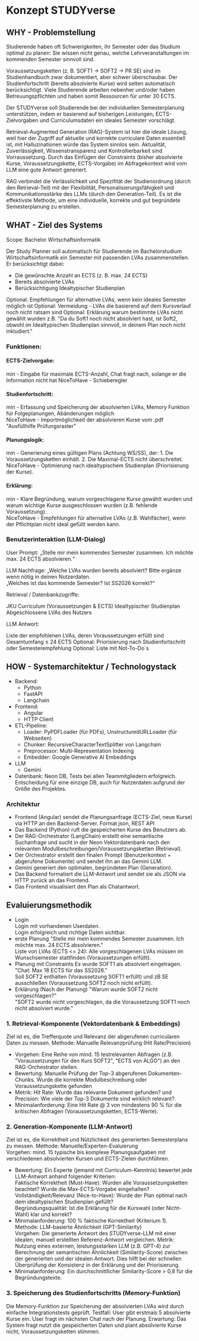 # Konzept STUDYverse 

## WHY - Problemstellung    
Studierende haben oft Schwierigkeiten, ihr Semester oder das Studium optimal zu planen: Sie wissen nicht genau, welche Lehrveranstaltungen im kommenden Semester sinnvoll sind.  

Voraussetzungsketten (z. B. SOFT1 → SOFT2 → PR SE) sind im Studienhandbuch zwar dokumentiert, aber schwer überschaubar.
Der Studienfortschritt (bereits absolvierte Kurse) wird selten automatisch berücksichtigt. Viele Studierende arbeiten nebenher und/oder haben Betreuungspflichten und haben somit Ressourcen für unter 30 ECTS.  

Der STUDYverse soll Studierende bei der individuellen Semesterplanung unterstützen, indem er basierend auf bisherigen Leistungen, ECTS-Zielvorgaben und Curriculumsdaten ein ideales Semester vorschlägt.  

Retrieval-Augmented Generation (RAG)-System ist hier die ideale Lösung, weil hier der Zugriff auf aktuelle und korrekte curriculare Daten essentiell ist, mit Halluzinationen würde das System sinnlos sein. Aktualität, Zuverlässigkeit, Wissenstransparenz und Kontrollierbarkeit sind Vorraussetzung. Durch das Einfügen der Constraints (bisher absolvierte Kurse, Voraussetzungskette, ECTS-Vorgabe) im Abfragekontext wird vom LLM eine gute Antwort generiert.   

RAG verbindet die Verlässlichkeit und Spezifität der Studienordnung (durch den Retrieval-Teil) mit der Flexibilität, Personalisierungsfähigkeit und Kommunikationsstärke des LLMs (durch den Generation-Teil). Es ist die effektivste Methode, um eine individuelle, korrekte und gut begründete Semesterplanung zu erstellen.

## WHAT - Ziel des Systems  
Scope: Bachelor Wirtschaftsinformatik  

Der Study Planner soll automatisch für Studierende im Bachelorstudium Wirtschaftsinformatik ein Semester mit passenden LVAs zusammenstellen.
Er berücksichtigt dabei:
- Die gewünschte Anzahl an ECTS (z. B. max. 24 ECTS)
- Bereits absolvierte LVAs
- Berücksichtigung Idealtypischer Studienplan

Optional: Empfehlungen für alternative LVAs, wenn kein ideales Semester möglich ist
Optional: Vermeidung - LVAs die basierend auf dem Kursverlauf noch nicht ratsam sind
Optional: Erklärung warum bestimmte LVAs nicht gewählt wurden z.B. "Da du Soft1 noch nicht absolviert hast, ist Soft2, obwohl im Idealtypischen Studienplan sinnvoll, in deinem Plan noch nicht inkludiert."

### Funktionen:
#### ECTS-Zielvorgabe:   
min - Eingabe für maximale ECTS-Anzahl, Chat fragt nach, solange er die Information nicht hat
NiceToHave - Schieberegler  
#### Studienfortschritt:
min - Erfassung und Speicherung der absolvierten LVAs, Memory Funktion für Folgeplanungen, Abänderungen möglich  
NiceToHave - Importmöglichkeit der absolvieren Kurse vom .pdf "Ausfüllhilfe Prüfungsraster"  
#### Planungslogik:
min - Generierung eines gültigen Plans (Achtung WS/SS), der: 1. Die Voraussetzungsketten einhält. 2. Die Maximal-ECTS nicht überschreitet.  
NiceToHave - Optimierung nach idealtypischem Studienplan (Priorisierung der Kurse).  
#### Erklärung: 
min - Klare Begründung, warum vorgeschlagene Kurse gewählt wurden und warum wichtige Kurse ausgeschlossen wurden (z.B. fehlende Voraussetzung).  
NiceToHave - Empfehlungen für alternative LVAs (z.B. Wahlfächer), wenn der Pflichtplan nicht ideal gefüllt werden kann.  

### Benutzerinteraktion (LLM-Dialog)
User Prompt:
„Stelle mir mein kommendes Semester zusammen. Ich möchte max. 24 ECTS absolvieren.“

LLM Nachfrage:
„Welche LVAs wurden bereits absolviert? Bitte ergänze wenn nötig in deinen Nutzerdaten.  
„Welches ist das kommende Semester? Ist SS2026 korrekt?“

Retrieval / Datenbankzugriffe:  

JKU Curriculum (Voraussetzungen & ECTS)
Idealtypischer Studienplan
Abgeschlossene LVAs des Nutzers   

LLM Antwort:

Liste der empfohlenen LVAs, deren Voraussetzungen erfüllt sind
Gesamtumfang ≤ 24 ECTS
Optional: Priorisierung nach Studienfortschritt oder Semesterempfehlung
Optional: Liste mit Not-To-Do´s

## HOW - Systemarchitektur / Technologystack    
- Backend:  
  - Python
  - FastAPI  
  - Langchain
- Frontend:
  - Angular
  - HTTP Client 
- ETL-Pipeline:
  - Loader: PyPDFLoader (für PDFs), UnstructuredURLLoader (für Webseiten)
  - Chunker: RecursiveCharacterTextSplitter von Langchain
  - Preprocessor: Multi-Representation Indexing 
  - Embedder: Google Generative AI Embeddings 
- LLM
  - Gemini 
- Datenbank: 
     Neon DB, Tests bei allen Teammitgliedern erfolgreich.
  Entscheidung für eine einzige DB, auch für Nutzerdaten aufgrund der Größe des Projektes.
      
### Architektur
- Frontend (Angular) sendet die Planungsanfrage (ECTS-Ziel, neue Kurse) via HTTP an den Backend-Server. Format json, REST API
- Das Backend (Python) ruft die gespeicherten Kurse des Benutzers ab. 
- Der RAG-Orchestrator (LangChain) erstellt eine semantische Suchanfrage und sucht in der Neon Vektordatenbank nach den relevanten Modulbeschreibungen/Voraussetzungsketten (Retrieval).
- Der Orchestrator erstellt den finalen Prompt (Benutzerkontext + abgerufene Dokumente) und sendet ihn an das Gemini LLM.
- Gemini generiert den optimalen, begründeten Plan (Generation).
- Das Backend formatiert die LLM-Antwort und sendet sie als JSON via HTTP zurück an das Frontend.
- Das Frontend visualisiert den Plan als Chatantwort.

## Evaluierungsmethodik
- Login  
Login mit vorhandenen Userdaten.  
Login erfolgreich und richtige Daten sichtbar.
- erste Planung
"Stelle mir mein kommendes Semester zusammen. Ich möchte max. 24 ECTS absolvieren."  
Liste von LVAs (ECTS <= 24): Alle vorgeschlagenen LVAs müssen im Wunschsemester stattfinden (Voraussetzungen erfüllt).  
- Planung mit Constraints
Es wurde SOFT1 als absolviert eingetragen. "Chat: Max 18 ECTS für das SS2026."   
Soll SOFT2 enthalten (Voraussetzung SOFT1 erfüllt) und zB SE ausschließen (Voraussetzung SOFT2 noch nicht erfüllt).
- Erklärung
(Nach der Planung) "Warum wurde SOFT2 nicht vorgeschlagen?"   
"SOFT2 wurde nicht vorgeschlagen, da die Voraussetzung SOFT1 noch nicht absolviert wurde."

### 1. Retrieval-Komponente (Vektordatenbank & Embeddings)
Ziel ist es, die Trefferquote und Relevanz der abgerufenen curricularen Daten zu messen.
Methode: Manuelle Relevanzprüfung (Hit Rate/Precision)
- Vorgehen: Eine Reihe von mind. 15 testrelevanten Abfragen (z.B. "Voraussetzungen für den Kurs SOFT2", "ECTS von ALGO") an den RAG-Orchestrator stellen.
- Bewertung: Manuelle Prüfung der Top-3 abgerufenen Dokumenten-Chunks. Wurde die korrekte Modulbeschreibung oder Voraussetzungskette gefunden
- Metrik: Hit Rate: Wurde das relevante Dokument gefunden? und Precision: Wie viele der Top-3 Dokumente sind wirklich relevant?.
- Minimalanforderung: Eine Hit Rate @ 3 von mindestens 90 % für die kritischen Abfragen (Voraussetzungsketten, ECTS-Werte).
   
### 2. Generation-Komponente (LLM-Antwort)  
Ziel ist es, die Korrektheit und Nützlichkeit des generierten Semesterplans zu messen.
Methode: Manuelle/Experten-Evaluierung  
Vorgehen: mind. 15 typische bis komplexe Planungsaufgaben mit verschiedenen absolvierten Kursen und ECTS-Zielen durchführen.
- Bewertung: Ein Experte (jemand mit Curriculum-Kenntnis) bewertet jede LLM-Antwort anhand folgender Kriterien:  
Faktische Korrektheit (Must-Have): Wurden alle Voraussetzungsketten beachtet? Wurde die Max-ECTS-Vorgabe eingehalten?
Vollständigkeit/Relevanz (Nice-to-Have): Wurde der Plan optimal nach dem idealtypischen Studienplan gefüllt?  
Begründungsqualität: Ist die Erklärung für die Kurswahl (oder Nicht-Wahl) klar und korrekt?  
- Minimalanforderung: 100 % faktische Korrektheit (Kriterium 1).  
Methode: LLM-basierte Ähnlichkeit (GPT-Similarity)  
Vorgehen: Die generierte Antwort des STUDYverse-LLM mit einer idealen, manuell erstellten Referenz-Antwort vergleichen.
Metrik: Nutzung eines externen, leistungsstarken LLM (z.B. GPT-4) zur Berechnung der semantischen Ähnlichkeit (Similarity-Score) zwischen der generierten und der idealen Antwort. Dies hilft bei der schnellen Überprüfung der Konsistenz in der Erklärung und der Priorisierung.
- Minimalanforderung: Ein durchschnittlicher Similarity-Score > 0,8 für die Begründungstexte.

### 3. Speicherung des Studienfortschritts (Memory-Funktion)  
Die Memory-Funktion zur Speicherung der absolvierten LVAs wird durch einfache Integrationstests geprüft.
Testfall: User gibt erstmals 5 absolvierte Kurse ein. User fragt im nächsten Chat nach der Planung.
Erwartung: Das System fragt nutzt die gespeicherten Daten und plant absolvierte Kurse nicht, Voraussetzungsketten stimmen.
